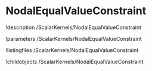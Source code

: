 <!-- MOOSE Documentation Stub: Remove this when content is added. -->

# NodalEqualValueConstraint
!description /ScalarKernels/NodalEqualValueConstraint

!parameters /ScalarKernels/NodalEqualValueConstraint

!listingfiles /ScalarKernels/NodalEqualValueConstraint

!childobjects /ScalarKernels/NodalEqualValueConstraint
